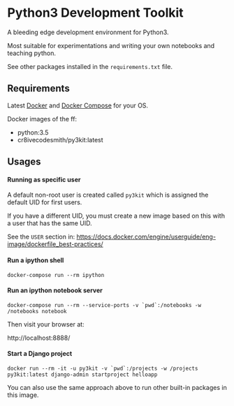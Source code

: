 Python3 Development Toolkit
===========================

A bleeding edge development environment for Python3.

Most suitable for experimentations and writing your own notebooks and teaching
python.

See other packages installed in the `requirements.txt` file.


## Requirements

Latest [Docker][1] and [Docker Compose][2] for your OS.


Docker images of the ff:

- python:3.5
- cr8ivecodesmith/py3kit:latest


## Usages

#### Running as specific user

A default non-root user is created called `py3kit` which is assigned the default
UID for first users.

If you have a different UID, you must create a new image based on this with a
user that has the same UID.

See the `USER` section in:
https://docs.docker.com/engine/userguide/eng-image/dockerfile_best-practices/


#### Run a ipython shell

```
docker-compose run --rm ipython
```


#### Run an ipython notebook server

```
docker-compose run --rm --service-ports -v `pwd`:/notebooks -w /notebooks notebook
```

Then visit your browser at:

http://localhost:8888/


#### Start a Django project

```
docker run --rm -it -u py3kit -v `pwd`:/projects -w /projects py3kit:latest django-admin startproject helloapp
```

You can also use the same approach above to run other built-in packages in this
image.


[1]: https://docs.docker.com/engine/installation/
[2]: https://docs.docker.com/compose/install/
